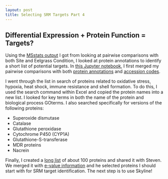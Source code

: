 ```yaml
---
layout: post
title: Selecting SRM Targets Part 4
---
```


## Differential Expression + Protein Function = Targets?

Using the [MSstats output](https://yaaminiv.github.io/Selecting-SRM-Targets-Part3/) I got from looking at pairwise comparisons with both Site and Eelgrass Condition, I looked at protein annotations to identify a short list of potential targets. In [this Jupyter notebook](https://github.com/RobertsLab/project-oyster-oa/blob/master/notebooks/DNR/2017-07-05-Examining-Protein-Annotations.ipynb), I first merged my pairwise comparisons with both [protein annotations](https://github.com/RobertsLab/project-oyster-oa/blob/master/analyses/DNR_TransitionSelection_20170707/2017-07-07-Preliminary-Transitions/2017-07-05-Gigas-Annotations.csv) and [accession codes](https://github.com/RobertsLab/project-oyster-oa/blob/master/analyses/DNR_TransitionSelection_20170707/2017-07-07-Preliminary-Transitions/background-proteome-accession.txt). 

I went through the list in search of proteins related to oxidative stress, hypoxia, heat shock, immune resistance and shell formation. To do this, I used the search command within Excel and copied the protein names into a new list. I looked for key terms in both the name of the protein and biological process GOterms. I also searched specifically for versions of the following proteins:

- Superoxide dismutase
- Catalase
- Glutathione peroxidase
- Cytochrome P450 (CYP1A)
- Glutathione-S-transferase
- MDR proteins
- Nacrein

Finally, I created a [long list](https://github.com/RobertsLab/project-oyster-oa/blob/master/analyses/DNR_TransitionSelection_20170707/2017-07-07-Preliminary-Transitions/2017-07-06-Protein-Longlist.xlsx) of about 100 proteins and shared it with Steven. We merged it with [e-value information](https://github.com/RobertsLab/project-oyster-oa/blob/master/analyses/DNR_TransitionSelection_20170707/2017-07-07-Preliminary-Transitions/2017-07-07-Gigas-Annotations-Evalues.csv) and he selected proteins I should start with for SRM target identification. The next step is to use Skyline!

